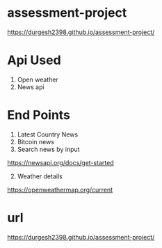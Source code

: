 # assessment-project
https://durgesh2398.github.io/assessment-project/


# Api Used
1. Open weather
2. News api


# End Points
1. Latest Country News
2. Bitcoin news
3. Search news by input

https://newsapi.org/docs/get-started

2. Weather details

https://openweathermap.org/current


# url
https://durgesh2398.github.io/assessment-project/
